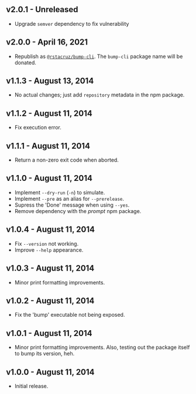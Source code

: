 ## v2.0.1 - Unreleased

* Upgrade `semver` dependency to fix vulnerability 

## v2.0.0 - April 16, 2021

 * Republish as [`@rstacruz/bump-cli`](https://npmjs.com). The `bump-cli` package name will be donated.

## v1.1.3 - August 13, 2014

 * No actual changes; just add `repository` metadata in the npm package.

## v1.1.2 - August 11, 2014

 * Fix execution error.

## v1.1.1 - August 11, 2014

 * Return a non-zero exit code when aborted.

## v1.1.0 - August 11, 2014

 * Implement `--dry-run` (`-n`) to simulate.
 * Implement `--pre` as an alias for `--prerelease`.
 * Supress the 'Done' message when using `--yes`.
 * Remove dependency with the *prompt* npm package.

## v1.0.4 - August 11, 2014

 * Fix `--version` not working.
 * Improve `--help` appearance.

## v1.0.3 - August 11, 2014

 * Minor print formatting improvements.

## v1.0.2 - August 11, 2014

 * Fix the 'bump' executable not being exposed.

## v1.0.1 - August 11, 2014

 * Minor print formatting improvements. Also, testing out the package itself to 
 bump its version, heh.

## v1.0.0 - August 11, 2014

 * Initial release.
